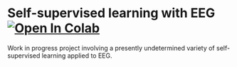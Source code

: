 
# Self-supervised learning with EEG [![Open In Colab](https://colab.research.google.com/assets/colab-badge.svg)](https://colab.research.google.com/github/projectclarify/clarify/blob/master/clarify/research/eeg_ssl/docs.ipynb)

Work in progress project involving a presently undetermined variety of self-supervised learning applied to EEG.

